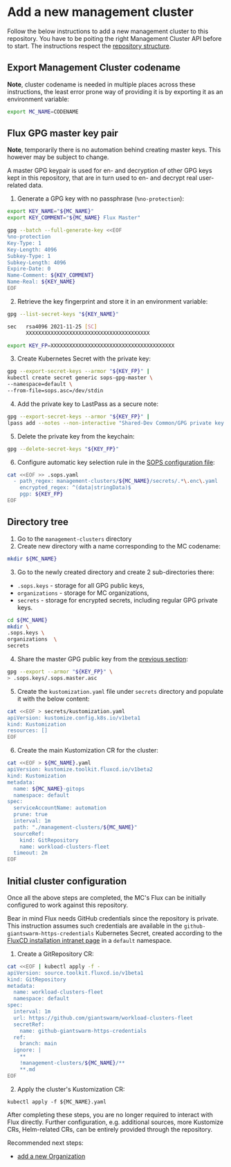 # Add a new management cluster

Follow the below instructions to add a new management cluster to this repository. You have to be poiting the right Management Cluster API before to start. The instructions respect the [repository structure](./repo_structure.md).

## Export Management Cluster codename

**Note**, cluster codename is needed in multiple places across these instructions, the least error prone way of providing it is by exporting it as an environment variable:

```sh
export MC_NAME=CODENAME
```

## Flux GPG master key pair

**Note**, temporarily there is no automation behind creating master keys. This however may be subject to change.

A master GPG keypair is used for en- and decryption of other GPG keys kept in this repository, that are in turn used to en- and decrypt real user-related data.

1. Generate a GPG key with no passphrase (`%no-protection`):

```sh
export KEY_NAME="${MC_NAME}"
export KEY_COMMENT="${MC_NAME} Flux Master"

gpg --batch --full-generate-key <<EOF
%no-protection
Key-Type: 1
Key-Length: 4096
Subkey-Type: 1
Subkey-Length: 4096
Expire-Date: 0
Name-Comment: ${KEY_COMMENT}
Name-Real: ${KEY_NAME}
EOF
```

2. Retrieve the key fingerprint and store it in an environment variable:

```sh
gpg --list-secret-keys "${KEY_NAME}"

sec   rsa4096 2021-11-25 [SC]
      XXXXXXXXXXXXXXXXXXXXXXXXXXXXXXXXXXXXXXXX

export KEY_FP=XXXXXXXXXXXXXXXXXXXXXXXXXXXXXXXXXXXXXXXX
```

3. Create Kubernetes Secret with the private key:

```sh
gpg --export-secret-keys --armor "${KEY_FP}" |
kubectl create secret generic sops-gpg-master \
--namespace=default \
--from-file=sops.asc=/dev/stdin
```

4. Add the private key to LastPass as a secure note:

```sh
gpg --export-secret-keys --armor "${KEY_FP}" |
lpass add --notes --non-interactive "Shared-Dev Common/GPG private key (${MC_NAME}, master, Flux)"
```

5. Delete the private key from the keychain:

```sh
gpg --delete-secret-keys "${KEY_FP}"
```

6. Configure automatic key selection rule in the [SOPS configuration file](../.sops.yaml):

```sh
cat <<EOF >> .sops.yaml
  - path_regex: management-clusters/${MC_NAME}/secrets/.*\.enc\.yaml
    encrypted_regex: ^(data|stringData)$
    pgp: ${KEY_FP}
EOF
```

## Directory tree

1. Go to the `management-clusters` directory
2. Create new directory with a name corresponding to the MC codename:

```sh
mkdir ${MC_NAME}
```

3. Go to the newly created directory and create 2 sub-directories there:
* `.sops.keys` - storage for all GPG public keys,
* `organizations` - storage for MC organizations,
* `secrets` - storage for encrypted secrets, including regular GPG private keys.

```sh
cd ${MC_NAME}
mkdir \
.sops.keys \
organizations  \
secrets
```

4. Share the master GPG public key from the [previous section](#flux-gpg-master-key-pair):

```sh
gpg --export --armor "${KEY_FP}" \
> .sops.keys/.sops.master.asc
```

5. Create the `kustomization.yaml` file under `secrets` directory and populate it with the below content:

```sh
cat <<EOF > secrets/kustomization.yaml
apiVersion: kustomize.config.k8s.io/v1beta1
kind: Kustomization
resources: []
EOF
```

6. Create the main Kustomization CR for the cluster:

```sh
cat <<EOF > ${MC_NAME}.yaml
apiVersion: kustomize.toolkit.fluxcd.io/v1beta2
kind: Kustomization
metadata:
  name: ${MC_NAME}-gitops
  namespace: default
spec:
  serviceAccountName: automation
  prune: true
  interval: 1m
  path: "./management-clusters/${MC_NAME}"
  sourceRef:
    kind: GitRepository
    name: workload-clusters-fleet
  timeout: 2m
EOF
```

## Initial cluster configuration

Once all the above steps are completed, the MC's Flux can be initially configured to work against this repository.

Bear in mind Flux needs GitHub credentials since the repository is private. This instruction assumes such credentials are available in the `github-giantswarm-https-credentials` Kubernetes Secret, created according to the [FluxCD installation intranet page](https://intranet.giantswarm.io/docs/support-and-ops/installation-setup-guide/fluxcd-installation/#create-a-secret-for-private-repository-access) in a `default` namespace.

1. Create a GitRepository CR:

```sh
cat <<EOF | kubectl apply -f -
apiVersion: source.toolkit.fluxcd.io/v1beta1
kind: GitRepository
metadata:
  name: workload-clusters-fleet
  namespace: default
spec:
  interval: 1m
  url: https://github.com/giantswarm/workload-clusters-fleet
  secretRef:
    name: github-giantswarm-https-credentials
  ref:
    branch: main
  ignore: |
    **
    !management-clusters/${MC_NAME}/**
    **.md
EOF
```

2. Apply the cluster's Kustomization CR:

```
kubectl apply -f ${MC_NAME}.yaml
```

After completing these steps, you are no longer required to interact with Flux directly. Further configuration, e.g. additional sources, more Kustomize CRs, Helm-related CRs, can be entirely provided through the repository.

Recommended next steps:
- [add a new Organization](./add_org.md)
